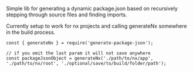 Simple lib for generating a dynamic package.json based on recursively stepping through source files and finding imports.

Currently setup to work for nx projects and calling generateNx somewhere in the build process.

```
const { generateNx } = require('generate-package-json');

// if you omit the last param it will not save anywhere
const packageJsonObject = generateNx('./path/to/nx/app', './path/to/nx/root', './optional/save/to/build/folder/path');
```
